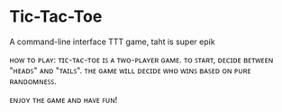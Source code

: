 # Tic-Tac-Toe
 A command-line interface TTT game, taht is super epik

ʜᴏᴡ ᴛᴏ ᴘʟᴀʏ:
ᴛɪᴄ-ᴛᴀᴄ-ᴛᴏᴇ ɪꜱ ᴀ ᴛᴡᴏ-ᴘʟᴀʏᴇʀ ɢᴀᴍᴇ. ᴛᴏ ꜱᴛᴀʀᴛ, ᴅᴇᴄɪᴅᴇ ʙᴇᴛᴡᴇᴇɴ "ʜᴇᴀᴅꜱ" ᴀɴᴅ "ᴛᴀɪʟꜱ". ᴛʜᴇ ɢᴀᴍᴇ ᴡɪʟʟ ᴅᴇᴄɪᴅᴇ ᴡʜᴏ ᴡɪɴꜱ ʙᴀꜱᴇᴅ ᴏɴ ᴘᴜʀᴇ ʀᴀɴᴅᴏᴍɴᴇꜱꜱ.

ᴇɴᴊᴏʏ ᴛʜᴇ ɢᴀᴍᴇ ᴀɴᴅ ʜᴀᴠᴇ ꜰᴜɴ!
